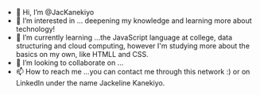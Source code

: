 - 👋 Hi, I’m @JacKanekiyo
- 👀 I’m interested in ... deepening my knowledge and learning more about technology!
- 🌱 I’m currently learning ...the JavaScript language at college, data structuring and cloud computing, however I'm studying more about the basics on my own, like HTMLL and CSS.
- 💞️ I’m looking to collaborate on ...
- 📫 How to reach me ...you can contact me through this network :) or on LinkedIn under the name Jackeline Kanekiyo.

<!---
JacKanekiyo/JacKanekiyo is a ✨ special ✨ repository because its `README.md` (this file) appears on your GitHub profile.
You can click the Preview link to take a look at your changes.
--->
